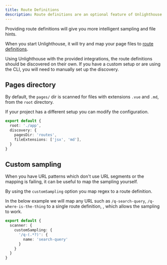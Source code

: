 ```yaml
---
title: Route Definitions
description: Route definitions are an optional feature of Unlighthouse.
---
```


Providing route definitions will give you more intelligent sampling and file hints.

When you start Unlighthouse, it will try and map your page files to [route definitions](/api/glossary/#route-definition). 

Using Unlighthouse with the provided integrations, the route definitions should be discovered on their own. 
If you have a custom setup or are using the CLI, you will need to manually set up the discovery.

## Pages directory

By default, the `pages/` dir is scanned for files with extensions `.vue` and `.md`, from the `root` directory.

If your project has a different setup you can modify the configuration.

```ts
export default {
  root: './app',
  discovery: {
    pagesDir: 'routes',
    fileExtensions: ['jsx', 'md'],
  }
}
```


## Custom sampling

When you have URL patterns which don't use URL segments or the mapping is failing, it can be useful to map the sampling
yourself.

By using the `customSampling` option you map regex to a route definition.

In the below example we will map any URL such as `/q-search-query`, `/q-where-is-the-thing` to a single route
definition, , which allows the sampling to work.

```ts
export default {
  scanner: {
    customSampling: {
      '/q-(.*?)': {
        name: 'search-query'
      }
    }
  }
}
```
